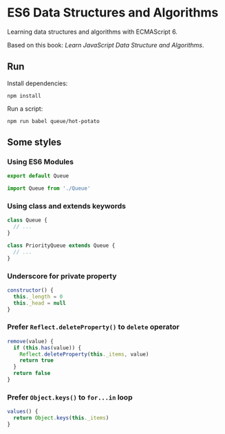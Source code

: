 # ES6 Data Structures and Algorithms

Learning data structures and algorithms with ECMAScript 6.

Based on this book: *Learn JavaScript Data Structure and Algorithms*.


## Run

Install dependencies:

```
npm install
```

Run a script:
```
npm run babel queue/hot-potato
```

## Some styles
### Using ES6 Modules
```js
export default Queue

import Queue from './Queue'
```

### Using class and extends keywords
```js
class Queue {
  // ...
}

class PriorityQueue extends Queue {
  // ...
}
```

### Underscore for private property
```js
constructor() {
  this._length = 0
  this._head = null
}
```

### Prefer `Reflect.deleteProperty()` to `delete` operator
```js
remove(value) {
  if (this.has(value)) {
    Reflect.deleteProperty(this._items, value)
    return true
  }
  return false
}
```

### Prefer `Object.keys()` to `for...in` loop
```js
values() {
  return Object.keys(this._items)
}
```